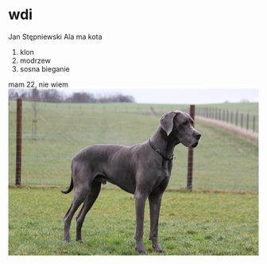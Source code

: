 # wdi
Jan Stępniewski 
Ala ma kota
1. klon
2. modrzew
3. sosna
bieganie

mam 22, nie wiem
![img_1.png](img_1.png)